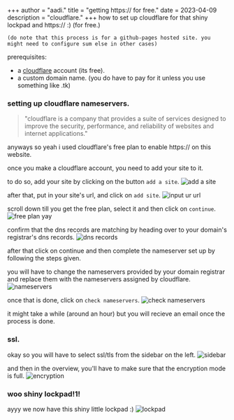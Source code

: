 +++
author = "aadi."
title = "getting https:// for free."
date = 2023-04-09 
description = "cloudflare."
+++
how to set up cloudflare for that shiny lockpad and https:// :) (for free.)
<!--more-->
`(do note that this process is for a github-pages hosted site. you might need to configure sum else in other cases)`

prerequisites: 
- a [cloudflare](https://dash.cloudflare.com/) account (its free).
- a custom domain name. (you do have to pay for it unless you use something like .tk)

### setting up cloudflare nameservers.
> "cloudflare is a company that provides a suite of services designed to improve the security, performance, and reliability of websites and internet applications."

anyways so yeah i used cloudflare's free plan to enable https:// on this website.

once you make a cloudflare account, you need to add your site to it.

to do so, add your site by clicking on the button `add a site`.
![add a site](/img/cloudflare/addasite.png)

after that, put in your site's url, and click on `add site`.
![input ur url](/img/cloudflare/inputurl.png)

scroll down till you get the free plan, select it and then click on `continue`.
![free plan yay](/img/cloudflare/freeplanyay.png)

confirm that the dns records are matching by heading over to your domain's registrar's dns records.
![dns records](/img/cloudflare/dnsrecords.png)

after that click on continue and then complete the nameserver set up by following the steps given.

you will have to change the nameservers provided by your domain registrar and replace them with the nameservers assigned by cloudflare.
![nameservers](/img/cloudflare/nameservers.png)

once that is done, click on `check nameservers`.
![check nameservers](/img/cloudflare/check.png)

it might take a while (around an hour) but you will recieve an email once the process is done. 

### ssl.
okay so you will have to select ssl/tls from the sidebar on the left.
![sidebar](/img/cloudflare/sidebar.png)

and then in the overview, you'll have to make sure that the encryption mode is full.
![encryption](/img/cloudflare/encrypt.png)


### woo shiny lockpad!1!
ayyy we now have this shiny little lockpad :)
![lockpad](/img/cloudflare/lockpad.png)